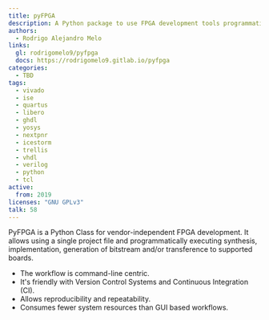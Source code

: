 ```yaml
---
title: pyFPGA
description: A Python package to use FPGA development tools programmatically
authors:
  - Rodrigo Alejandro Melo
links:
  gl: rodrigomelo9/pyfpga
  docs: https://rodrigomelo9.gitlab.io/pyfpga
categories:
  - TBD
tags:
  - vivado
  - ise
  - quartus
  - libero
  - ghdl
  - yosys
  - nextpnr
  - icestorm
  - trellis
  - vhdl
  - verilog
  - python
  - tcl
active:
  from: 2019
licenses: "GNU GPLv3"
talk: 58
---
```


PyFPGA is a Python Class for vendor-independent FPGA development.
It allows using a single project file and programmatically executing
synthesis, implementation, generation of bitstream and/or
transference to supported boards.

* The workflow is command-line centric.
* It's friendly with Version Control Systems and Continuous Integration (CI).
* Allows reproducibility and repeatability.
* Consumes fewer system resources than GUI based workflows.
